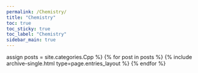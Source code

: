 ```yaml
---
permalink: /Chemistry/
title: "Chemistry"
toc: true
toc_sticky: true
toc_label: "Chemistry"
sidebar_main: true
---
```

assign posts = site.categories.Cpp %}
{% for post in posts %} {% include archive-single.html type=page.entries_layout %} {% endfor %}
